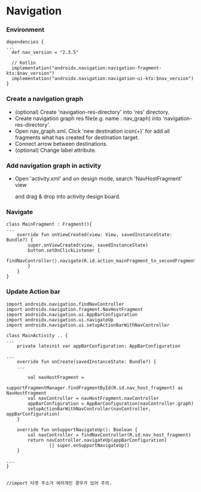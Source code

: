 <h1>Navigation</h1>



<h3> Environment</h3>

`````ko
dependencies {
...
  def nav_version = "2.3.5"

  // Kotlin
  implementation("androidx.navigation:navigation-fragment-ktx:$nav_version")
  implementation("androidx.navigation:navigation-ui-ktx:$nav_version")
}
`````





<h3>Create a navigation graph</h3>

+ (optional) Create 'navigation-res-directory' into 'res' directory.
+ Create navigation graph res file(e.g. name : nav_graph) into 'navigation-res-directory'.
+ Open nav_graph.xml. Click 'new destination icon(+)' for add all fragments what has created for destination target.
+ Connect arrow between destinations.
+ (optional) Change label attribute.





<h3>Add navigation graph in activity</h3>

+ Open 'activity.xml' and on design mode, search 'NavHostFragment' view 

  and drag & drop into activity design board.



<h3>Navigate</h3>

`````ko
class MainFragment : Fragment(){
...
    override fun onViewCreated(view: View, savedInstanceState: Bundle?) {
        super.onViewCreated(view, savedInstanceState)
        button.setOnClickListener {
            findNavController().navigate(R.id.action_mainFragment_to_secondFragment)
        }
    }
}
`````



<h3>Update Action bar</h3>

`````ko
import androidx.navigation.findNavController
import androidx.navigation.fragment.NavHostFragment
import androidx.navigation.ui.AppBarConfiguration
import androidx.navigation.ui.navigateUp
import androidx.navigation.ui.setupActionBarWithNavController

class MainActivity .. {
...
	private lateinit var appBarConfiguration: AppBarConfiguration

...
	override fun onCreate(savedInstanceState: Bundle?) {
    ...

    	val navHostFragment =
        	supportFragmentManager.findFragmentById(R.id.nav_host_fragment) as 				NavHostFragment
    	val navController = navHostFragment.navController
    	appBarConfiguration = AppBarConfiguration(navController.graph)
    	setupActionBarWithNavController(navController, appBarConfiguration)
	}
	
	override fun onSupportNavigateUp(): Boolean {
    	val navController = findNavController(R.id.nav_host_fragment)
    	return navController.navigateUp(appBarConfiguration)
        	    || super.onSupportNavigateUp()
	}

...
}


//import 타겟 주소가 여러개인 경우가 있어 주의.
`````

